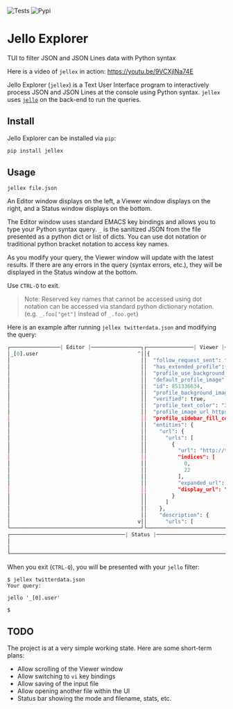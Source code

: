 ![Tests](https://github.com/kellyjonbrazil/jellex/workflows/Tests/badge.svg?branch=master)
![Pypi](https://img.shields.io/pypi/v/jellex.svg)

# Jello Explorer
TUI to filter JSON and JSON Lines data with Python syntax

Here is a video of `jellex` in action: https://youtu.be/9VCXjINa74E

Jello Explorer (`jellex`) is a Text User Interface program to interactively process JSON and JSON Lines at the console using Python syntax. `jellex` uses [`jello`](https://github.com/kellyjonbrazil/jello) on the back-end to run the queries.

## Install
Jello Explorer can be installed via `pip`:
```bash
pip install jellex
```

## Usage
```
jellex file.json
```
An Editor window displays on the left, a Viewer window displays on the right, and a Status window displays on the bottom.

The Editor window uses standard EMACS key bindings and allows you to type your Python syntax query. `_` is the sanitized JSON from the file presented as a python dict or list of dicts. You can use dot notation or traditional python bracket notation to access key names.

As you modify your query, the Viewer window will update with the latest results. If there are any errors in the query (syntax errors, etc.), they will be displayed in the Status window at the bottom.

Use `CTRL-Q` to exit.

> Note: Reserved key names that cannot be accessed using dot notation can be accessed via standard python dictionary notation. (e.g. `_.foo["get"]` instead of `_.foo.get`)

Here is an example after running `jellex twitterdata.json` and modifying the query:
```python
┌────────────────| Editor |────────────────┐┌───────────────| Viewer |────────────────┐
│_[0].user                                ^││{                                       ^│
│                                          ││  "follow_request_sent": false,          │
│                                          ││  "has_extended_profile": false,         │
│                                          ││  "profile_use_background_image": true,  │
│                                          ││  "default_profile_image": false,        │
│                                          ││  "id": 851336634,                       │
│                                          ││  "profile_background_image_url_https":  │
│                                          ││  "verified": true,                      │
│                                          ││  "profile_text_color": "333333",        │
│                                          ││  "profile_image_url_https": "https://pb │
│                                          ││  "profile_sidebar_fill_color": "DDEEF6" │
│                                          ││  "entities": {                          │
│                                          ││    "url": {                             │
│                                          ││      "urls": [                          │
│                                          ││        {                                │
│                                          ││          "url": "http://t.co/fvHMZhwmP4 │
│                                          ││          "indices": [                   │
│                                          ││            0,                           │
│                                          ││            22                           │
│                                          ││          ],                             │
│                                          ││          "expanded_url": "http://www.20 │
│                                          ││          "display_url": "20minutos.com" │
│                                          ││        }                                │
│                                          ││      ]                                  │
│                                          ││    },                                   │
│                                          ││    "description": {                     │
│                                         v││      "urls": [                         v│
└──────────────────────────────────────────┘└─────────────────────────────────────────┘
┌─────────────────────────────────────| Status |──────────────────────────────────────┐
│                                                                                     │
│                                                                                     │
└─────────────────────────────────────────────────────────────────────────────────────┘
```
When you exit (`CTRL-Q`), you will be presented with your `jello` filter:
```
$ jellex twitterdata.json 
Your query:

jello '_[0].user'

$
```

## TODO
The project is at a very simple working state. Here are some short-term plans:

- Allow scrolling of the Viewer window
- Allow switching to `vi` key bindings
- Allow saving of the input file
- Allow opening another file within the UI
- Status bar showing the mode and filename, stats, etc.
